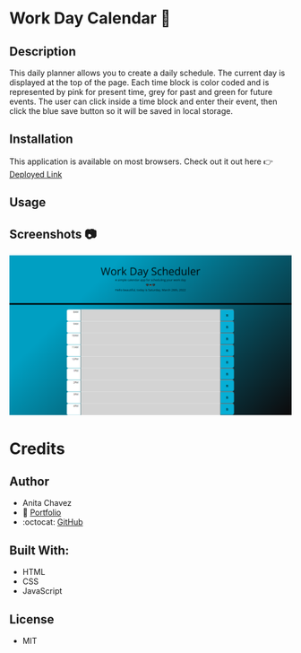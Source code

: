 #  Work Day Calendar :calendar:



## Description

This daily planner allows you to create a daily schedule. The current day is displayed at the top of the page. Each time block is color coded and is represented by pink for present time, grey for past and green for future events. The user can click inside a time block and enter their event, then click the blue save button so it will be saved in local storage.

## Installation

This application is available on most browsers. 
Check out it out here :point_right: [Deployed Link](https://neeta525.github.io/WorkDay/)

## Usage

## Screenshots :camera:
![alt text](/images/Work%20Day%20Scheduler.png)

# Credits

## Author
- Anita Chavez
- :briefcase: [Portfolio](https://neeta525.github.io/Portfolio25/)
- :octocat: [GitHub](https://github.com/Neeta525)


## Built With:
- HTML
- CSS
- JavaScript

## License

- MIT


